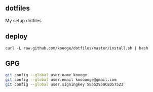 ## dotfiles
My setup dotfiles

## deploy
```
curl -L raw.github.com/koooge/dotfiles/master/install.sh | bash
```


## GPG

```sh
git config --global user.name koooge
git config --global user.email koooooge@gmail.com
git config --global user.signingkey 5E552950CED57523
```
